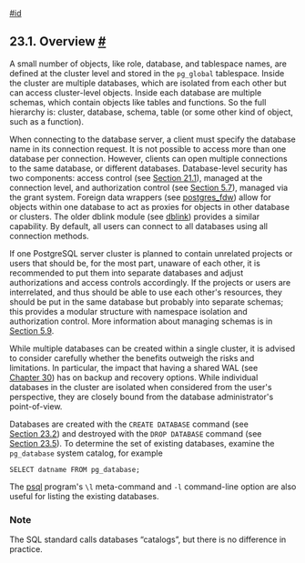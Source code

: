 [#id](#MANAGE-AG-OVERVIEW)

## 23.1. Overview [#](#MANAGE-AG-OVERVIEW)

A small number of objects, like role, database, and tablespace names, are defined at the cluster level and stored in the `pg_global` tablespace. Inside the cluster are multiple databases, which are isolated from each other but can access cluster-level objects. Inside each database are multiple schemas, which contain objects like tables and functions. So the full hierarchy is: cluster, database, schema, table (or some other kind of object, such as a function).

When connecting to the database server, a client must specify the database name in its connection request. It is not possible to access more than one database per connection. However, clients can open multiple connections to the same database, or different databases. Database-level security has two components: access control (see [Section 21.1](auth-pg-hba-conf)), managed at the connection level, and authorization control (see [Section 5.7](ddl-priv)), managed via the grant system. Foreign data wrappers (see [postgres_fdw](postgres-fdw)) allow for objects within one database to act as proxies for objects in other database or clusters. The older dblink module (see [dblink](dblink)) provides a similar capability. By default, all users can connect to all databases using all connection methods.

If one PostgreSQL server cluster is planned to contain unrelated projects or users that should be, for the most part, unaware of each other, it is recommended to put them into separate databases and adjust authorizations and access controls accordingly. If the projects or users are interrelated, and thus should be able to use each other's resources, they should be put in the same database but probably into separate schemas; this provides a modular structure with namespace isolation and authorization control. More information about managing schemas is in [Section 5.9](ddl-schemas).

While multiple databases can be created within a single cluster, it is advised to consider carefully whether the benefits outweigh the risks and limitations. In particular, the impact that having a shared WAL (see [Chapter 30](wal)) has on backup and recovery options. While individual databases in the cluster are isolated when considered from the user's perspective, they are closely bound from the database administrator's point-of-view.

Databases are created with the `CREATE DATABASE` command (see [Section 23.2](manage-ag-createdb)) and destroyed with the `DROP DATABASE` command (see [Section 23.5](manage-ag-dropdb)). To determine the set of existing databases, examine the `pg_database` system catalog, for example

```
SELECT datname FROM pg_database;
```

The [psql](app-psql) program's `\l` meta-command and `-l` command-line option are also useful for listing the existing databases.

### Note

The SQL standard calls databases “catalogs”, but there is no difference in practice.
